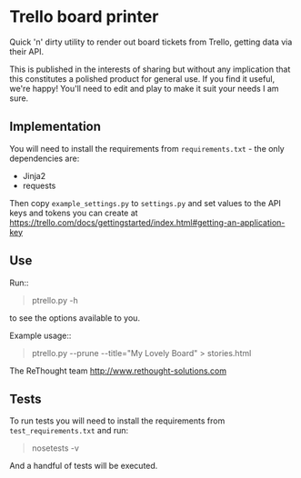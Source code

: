 Trello board printer
====================

Quick 'n' dirty utility to render out board tickets from Trello, getting data
via their API.

This is published in the interests of sharing but without any implication that
this constitutes a polished product for general use. If you find it useful,
we're happy! You'll need to edit and play to  make it suit your needs I am
sure.

Implementation
--------------
You will need to install the requirements from `requirements.txt` - the only
dependencies are:

  * Jinja2
  * requests

Then copy `example_settings.py` to `settings.py` and set values to the
API keys and tokens you can create  at 
https://trello.com/docs/gettingstarted/index.html#getting-an-application-key

Use
---

Run::

  > ptrello.py -h

to see the options available to you.

Example usage::

  > ptrello.py --prune --title="My Lovely Board" > stories.html

The ReThought team
http://www.rethought-solutions.com

Tests
-----
To run tests you will need to install the requirements from
`test_requirements.txt` and run:

  > nosetests -v

And a handful of tests will be executed.
